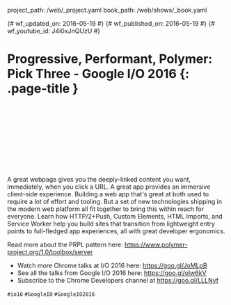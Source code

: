 project_path: /web/_project.yaml
book_path: /web/shows/_book.yaml

{# wf_updated_on: 2016-05-19 #}
{# wf_published_on: 2016-05-19 #}
{# wf_youtube_id: J4i0xJnQUzU #}

# Progressive, Performant, Polymer: Pick Three - Google I/O 2016 {: .page-title }


<div class="video-wrapper">
  <iframe class="devsite-embedded-youtube-video" data-video-id="J4i0xJnQUzU"
          data-autohide="1" data-showinfo="0" frameborder="0" allowfullscreen>
  </iframe>
</div>


A great webpage gives you the deeply-linked content you want, immediately, when you click a URL.  A great app provides an immersive client-side experience. Building a web app that's great at both used to require a lot of effort and tooling. But a set of new technologies shipping in the modern web platform all fit together to bring this within reach for everyone.  Learn how HTTP/2+Push, Custom Elements, HTML Imports, and Service Worker help you build sites that transition from lightweight entry points to full-fledged app experiences, all with great developer ergonomics.

Read more about the PRPL pattern here: <https://www.polymer-project.org/1.0/toolbox/server>

* Watch more Chrome talks at I/O 2016 here: <https://goo.gl/JoMLpB> 
* See all the talks from Google I/O 2016 here: <https://goo.gl/olw6kV>
* Subscribe to the Chrome Developers channel at <https://goo.gl/LLLNvf>

`#io16` `#GoogleIO` `#GoogleIO2016`
